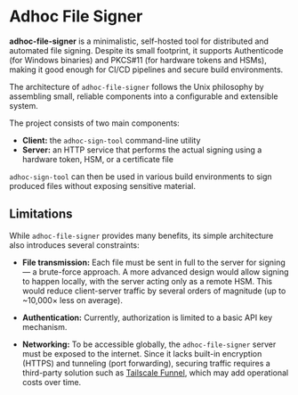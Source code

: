 # Adhoc File Signer

**adhoc-file-signer** is a minimalistic, self-hosted tool for distributed and automated file signing.
Despite its small footprint, it supports Authenticode (for Windows binaries) and PKCS#11 (for hardware tokens and HSMs), making it good enough for CI/CD pipelines and secure build environments.

The architecture of `adhoc-file-signer` follows the Unix philosophy by assembling small, reliable components into a configurable and extensible system.

The project consists of two main components:

- **Client:** the `adhoc-sign-tool` command-line utility
- **Server:** an HTTP service that performs the actual signing using a hardware token, HSM, or a certificate file

`adhoc-sign-tool` can then be used in various build environments to sign produced files without exposing sensitive material.

## Limitations

While `adhoc-file-signer` provides many benefits, its simple architecture also introduces several constraints:

- **File transmission:** Each file must be sent in full to the server for signing — a brute-force approach. A more advanced design would allow signing to happen locally, with the server acting only as a remote HSM. This would reduce client-server traffic by several orders of magnitude (up to ~10,000× less on average).

- **Authentication:** Currently, authorization is limited to a basic API key mechanism.

- **Networking:** To be accessible globally, the `adhoc-file-signer` server must be exposed to the internet. Since it lacks built-in encryption (HTTPS) and tunneling (port forwarding), securing traffic requires a third-party solution such as [Tailscale Funnel](https://tailscale.com/kb/1223/funnel), which may add operational costs over time.
